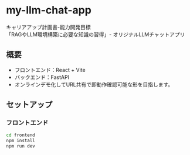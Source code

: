 # my-llm-chat-app

キャリアアップ計画書-能力開発目標  
「RAGやLLM環境構築に必要な知識の習得」- オリジナルLLMチャットアプリ

## 概要
- フロントエンド：React + Vite
- バックエンド：FastAPI
- オンラインデモ化してURL共有で即動作確認可能な形を目指します。

## セットアップ

### フロントエンド

```bash
cd frontend
npm install
npm run dev
